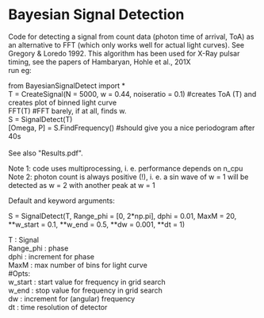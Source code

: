 # Bayesian Signal Detection 
Code for detecting a signal from count data (photon time of arrival, ToA) as an alternative to FFT (which only works well for actual light curves). See Gregory & Loredo 1992. This algorithm has been used for X-Ray pulsar timing, see the papers of Hambaryan, Hohle et al., 201X <br/>
run eg:<br/>

from BayesianSignalDetect import * <br/>
T = CreateSignal(N = 5000, w = 0.44, noiseratio = 0.1)                    #creates ToA (T) and creates plot of binned light curve <br/>
FFT(T)                                                                    #FFT barely, if at all, finds w. <br/> 
S = SignalDetect(T)<br/> 
[Omega, P] = S.FindFrequency()                                            #should give you a nice periodogram after 40s <br/>											
See also "Results.pdf".

Note 1: code uses multiprocessing, i. e. performance depends on n_cpu <br/>
Note 2: photon count is always positive (!), i. e. a sin wave of w = 1 will be detected as w = 2 with another peak at w = 1 <br/>

Default and keyword arguments: <br/>

S = SignalDetect(T, Range_phi = [0, 2*np.pi], dphi = 0.01, MaxM = 20, **w_start = 0.1, **w_end = 0.5, **dw = 0.001, **dt = 1) <br/>

T	   :   Signal <br/>
Range_phi  :   phase <br/>
dphi       :   increment for phase<br/>
MaxM       :   max number of bins for light curve<br/>
#Opts:<br/>
w_start    :   start value for frequency in grid search<br/>
w_end      :   stop value for frequency in grid search<br/>
dw         :   increment for (angular) frequency<br/>
dt         :   time resolution of detector






